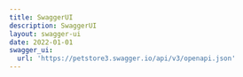 ```yaml
---
title: SwaggerUI
description: SwaggerUI
layout: swagger-ui
date: 2022-01-01
swagger_ui:
  url: 'https://petstore3.swagger.io/api/v3/openapi.json'
---
```


